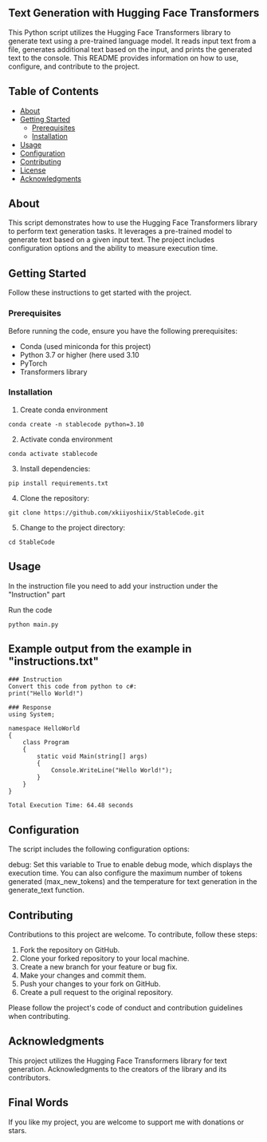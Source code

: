 ## Text Generation with Hugging Face Transformers

This Python script utilizes the Hugging Face Transformers library to generate text using a pre-trained language model. It reads input text from a file, generates additional text based on the input, and prints the generated text to the console. This README provides information on how to use, configure, and contribute to the project.

## Table of Contents

- [About](#about)
- [Getting Started](#getting-started)
  - [Prerequisites](#prerequisites)
  - [Installation](#installation)
- [Usage](#usage)
- [Configuration](#configuration)
- [Contributing](#contributing)
- [License](#license)
- [Acknowledgments](#acknowledgments)

## About

This script demonstrates how to use the Hugging Face Transformers library to perform text generation tasks. It leverages a pre-trained model to generate text based on a given input text. The project includes configuration options and the ability to measure execution time.

## Getting Started

Follow these instructions to get started with the project.

### Prerequisites

Before running the code, ensure you have the following prerequisites:

- Conda (used miniconda for this project)
- Python 3.7 or higher (here used 3.10
- PyTorch
- Transformers library

### Installation
1. Create conda environment
  
  ```
  conda create -n stablecode python=3.10
  ```

2. Activate conda environment
  
  ```
  conda activate stablecode
  ```

3. Install dependencies:

  ```
  pip install requirements.txt
  ```

4. Clone the repository:
  
  ```
  git clone https://github.com/xkiiyoshiix/StableCode.git
  ```

5. Change to the project directory:
  
  ```
  cd StableCode
  ```

## Usage
In the instruction file you need to add your instruction under the "Instruction" part

Run the code

  ```
  python main.py
  ```


## Example output from the example in "instructions.txt"

  ```
  ### Instruction
  Convert this code from python to c#:
  print("Hello World!")
  
  ### Response
  using System;
  
  namespace HelloWorld
  {
      class Program
      {
          static void Main(string[] args)
          {
              Console.WriteLine("Hello World!");
          }
      }
  }
  
  Total Execution Time: 64.48 seconds
  ```

## Configuration

The script includes the following configuration options:

debug: Set this variable to True to enable debug mode, which displays the execution time.
You can also configure the maximum number of tokens generated (max_new_tokens) and the temperature for text generation in the generate_text function.


## Contributing

Contributions to this project are welcome. To contribute, follow these steps:

1. Fork the repository on GitHub.
2. Clone your forked repository to your local machine.
3. Create a new branch for your feature or bug fix.
4. Make your changes and commit them.
5. Push your changes to your fork on GitHub.
6. Create a pull request to the original repository.

Please follow the project's code of conduct and contribution guidelines when contributing.


## Acknowledgments

This project utilizes the Hugging Face Transformers library for text generation. Acknowledgments to the creators of the library and its contributors.

## Final Words

If you like my project, you are welcome to support me with donations or stars.
